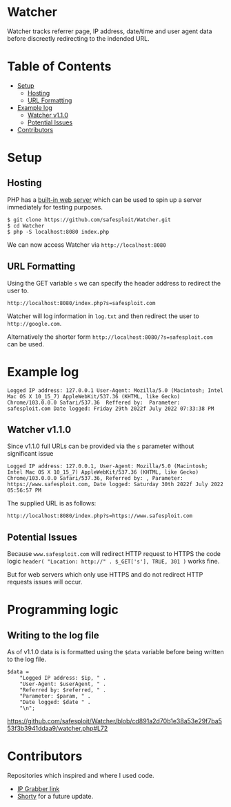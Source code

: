 # Watcher

Watcher tracks referrer page, IP address, date/time and user agent data before discreetly redirecting to the indended URL.

<p align="center">
  <!--
  <img width="527" alt="Watcher-Banner" src="https://user-images.githubusercontent.com/10171446/181995197-22277864-c5bf-4b1f-b35e-420d0c0e4e37.png">
  -->

</p>

# Table of Contents

- [Setup](#setup)
  - [Hosting](#hosting)
  - [URL Formatting](#url-formatting)
- [Example log](#example-log)
  - [Watcher v1.1.0](#watcher-v110)
  - [Potential Issues](#potential-issues)
- [Contributors](#contributors)

# Setup

## Hosting

PHP has a [built-in web server](https://www.php.net/manual/en/features.commandline.webserver.php) which can be used to spin up a server immediately for testing purposes.

    $ git clone https://github.com/safesploit/Watcher.git
    $ cd Watcher
    $ php -S localhost:8080 index.php
    
We can now access Watcher via `http://localhost:8080`
    
## URL Formatting

Using the GET variable `s` we can specify the header address to redirect the user to.

    http://localhost:8080/index.php?s=safesploit.com
    
Watcher will log information in `log.txt` and then redirect the user to `http://google.com`.

Alternatively the shorter form `http://localhost:8080/?s=safesploit.com` can be used.

# Example log

`Logged IP address: 127.0.0.1 User-Agent: Mozilla/5.0 (Macintosh; Intel Mac OS X 10_15_7) AppleWebKit/537.36 (KHTML, like Gecko) Chrome/103.0.0.0 Safari/537.36  Reffered by:  Parameter: safesploit.com Date logged: Friday 29th 2022f July 2022 07:33:38 PM`

## Watcher v1.1.0 
Since v1.1.0 full URLs can be provided via the `s` parameter without significant issue

`Logged IP address: 127.0.0.1, User-Agent: Mozilla/5.0 (Macintosh; Intel Mac OS X 10_15_7) AppleWebKit/537.36 (KHTML, like Gecko) Chrome/103.0.0.0 Safari/537.36, Referred by: , Parameter: https://www.safesploit.com, Date logged: Saturday 30th 2022f July 2022 05:56:57 PM`

The supplied URL is as follows:

    http://localhost:8080/index.php?s=https://www.safesploit.com


## Potential Issues
Because `www.safesploit.com` will redirect HTTP request to HTTPS the code logic `header( "Location: http://" . $_GET['s'], TRUE, 301 )` works fine.

But for web servers which only use HTTPS and do not redirect HTTP requests issues will occur.

# Programming logic

## Writing to the log file

As of v1.1.0 data is is formatted using the `$data` variable before being written to the log file.

    $data = 
        "Logged IP address: $ip, " .
        "User-Agent: $userAgent, " . 
        "Referred by: $referred, " .
        "Parameter: $param, " .
        "Date logged: $date " .
        "\n";

https://github.com/safesploit/Watcher/blob/cd891a2d70b1e38a53e29f7ba553f3b3941ddaa9/watcher.php#L72

# Contributors

Repositories which inspired and where I used code. 

  - [IP Grabber link](https://github.com/ispeakcomputer/php_visitor_tracking_script)
  - [Shorty](https://github.com/mikecao/shorty) for a future update.
  
